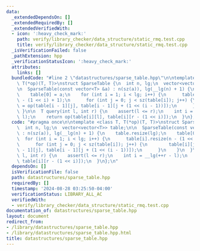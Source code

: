 ```yaml
---
data:
  _extendedDependsOn: []
  _extendedRequiredBy: []
  _extendedVerifiedWith:
  - icon: ':heavy_check_mark:'
    path: verify/library_checker/data_structure/static_rmq.test.cpp
    title: verify/library_checker/data_structure/static_rmq.test.cpp
  _isVerificationFailed: false
  _pathExtension: hpp
  _verificationStatusIcon: ':heavy_check_mark:'
  attributes:
    links: []
  bundledCode: "#line 2 \"datastructures/sparse_table.hpp\"\n\ntemplate <class T,\
    \ T(*op)(T, T)>\nstruct SparseTable {\n  int n, lg;\n  vector<vector<T>> table;\n\
    \n  SparseTable(const vector<T> &a) : n(sz(a)), lg(__lg(n) + 1) {\n    table.resize(lg);\n\
    \    table[0] = a;\n    for (int i = 1; i < lg; i++) {\n      table[i].resize(n\
    \ - (1 << i) + 1);\n      for (int j = 0; j < sz(table[i]); j++) {\n        table[i][j]\
    \ = op(table[i - 1][j], table[i - 1][j + (1 << (i - 1))]);\n      }\n    }\n \
    \ }\n\n  T query(int l, int r) {\n    assert(l <= r);\n    int i = __lg(++r -\
    \ l);\n    return op(table[i][l], table[i][r - (1 << i)]);\n  }\n};\n"
  code: "#pragma once\n\ntemplate <class T, T(*op)(T, T)>\nstruct SparseTable {\n\
    \  int n, lg;\n  vector<vector<T>> table;\n\n  SparseTable(const vector<T> &a)\
    \ : n(sz(a)), lg(__lg(n) + 1) {\n    table.resize(lg);\n    table[0] = a;\n  \
    \  for (int i = 1; i < lg; i++) {\n      table[i].resize(n - (1 << i) + 1);\n\
    \      for (int j = 0; j < sz(table[i]); j++) {\n        table[i][j] = op(table[i\
    \ - 1][j], table[i - 1][j + (1 << (i - 1))]);\n      }\n    }\n  }\n\n  T query(int\
    \ l, int r) {\n    assert(l <= r);\n    int i = __lg(++r - l);\n    return op(table[i][l],\
    \ table[i][r - (1 << i)]);\n  }\n};\n"
  dependsOn: []
  isVerificationFile: false
  path: datastructures/sparse_table.hpp
  requiredBy: []
  timestamp: '2024-08-28 03:25:50-04:00'
  verificationStatus: LIBRARY_ALL_AC
  verifiedWith:
  - verify/library_checker/data_structure/static_rmq.test.cpp
documentation_of: datastructures/sparse_table.hpp
layout: document
redirect_from:
- /library/datastructures/sparse_table.hpp
- /library/datastructures/sparse_table.hpp.html
title: datastructures/sparse_table.hpp
---
```

